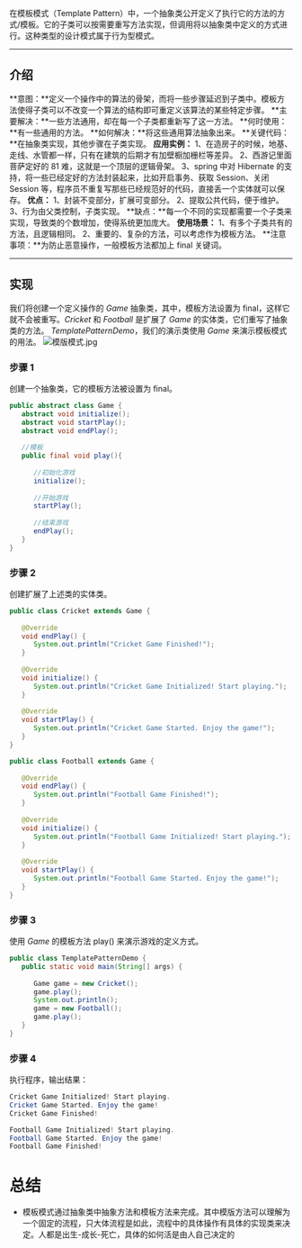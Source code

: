 在模板模式（Template Pattern）中，一个抽象类公开定义了执行它的方法的方式/模板。它的子类可以按需要重写方法实现，但调用将以抽象类中定义的方式进行。这种类型的设计模式属于行为型模式。

---

## 介绍
**意图：**定义一个操作中的算法的骨架，而将一些步骤延迟到子类中。模板方法使得子类可以不改变一个算法的结构即可重定义该算法的某些特定步骤。
**主要解决：**一些方法通用，却在每一个子类都重新写了这一方法。
**何时使用：**有一些通用的方法。
**如何解决：**将这些通用算法抽象出来。
**关键代码：**在抽象类实现，其他步骤在子类实现。
**应用实例：** 1、在造房子的时候，地基、走线、水管都一样，只有在建筑的后期才有加壁橱加栅栏等差异。 2、西游记里面菩萨定好的 81 难，这就是一个顶层的逻辑骨架。 3、spring 中对 Hibernate 的支持，将一些已经定好的方法封装起来，比如开启事务、获取 Session、关闭 Session 等，程序员不重复写那些已经规范好的代码，直接丢一个实体就可以保存。
**优点：** 1、封装不变部分，扩展可变部分。 2、提取公共代码，便于维护。 3、行为由父类控制，子类实现。
**缺点：**每一个不同的实现都需要一个子类来实现，导致类的个数增加，使得系统更加庞大。
**使用场景：** 1、有多个子类共有的方法，且逻辑相同。 2、重要的、复杂的方法，可以考虑作为模板方法。
**注意事项：**为防止恶意操作，一般模板方法都加上 final 关键词。

---

## 实现
我们将创建一个定义操作的 _Game_ 抽象类，其中，模板方法设置为 final，这样它就不会被重写。_Cricket_ 和 _Football_ 是扩展了 _Game_ 的实体类，它们重写了抽象类的方法。
_TemplatePatternDemo_，我们的演示类使用 _Game_ 来演示模板模式的用法。
![模版模式.jpg](https://cdn.nlark.com/yuque/0/2024/jpeg/40608915/1704938534001-792240b3-ad73-4571-81e6-12d7f262c54d.jpeg#averageHue=%23f1f1f1&clientId=u0b39c136-15f4-4&from=ui&id=u7a47f702&originHeight=372&originWidth=560&originalType=binary&ratio=1&rotation=0&showTitle=false&size=19341&status=done&style=none&taskId=uf8d36c52-582e-4af3-97d5-9514d8856be&title=)
### 步骤 1
创建一个抽象类，它的模板方法被设置为 final。
```java
public abstract class Game {
   abstract void initialize();
   abstract void startPlay();
   abstract void endPlay();
 
   //模板
   public final void play(){
 
      //初始化游戏
      initialize();
 
      //开始游戏
      startPlay();
 
      //结束游戏
      endPlay();
   }
}
```
### 步骤 2
创建扩展了上述类的实体类。
```java
public class Cricket extends Game {
 
   @Override
   void endPlay() {
      System.out.println("Cricket Game Finished!");
   }
 
   @Override
   void initialize() {
      System.out.println("Cricket Game Initialized! Start playing.");
   }
 
   @Override
   void startPlay() {
      System.out.println("Cricket Game Started. Enjoy the game!");
   }
}
```
```java
public class Football extends Game {
 
   @Override
   void endPlay() {
      System.out.println("Football Game Finished!");
   }
 
   @Override
   void initialize() {
      System.out.println("Football Game Initialized! Start playing.");
   }
 
   @Override
   void startPlay() {
      System.out.println("Football Game Started. Enjoy the game!");
   }
}
```
### 步骤 3
使用 _Game_ 的模板方法 play() 来演示游戏的定义方式。
```java
public class TemplatePatternDemo {
   public static void main(String[] args) {
 
      Game game = new Cricket();
      game.play();
      System.out.println();
      game = new Football();
      game.play();      
   }
}
```
### 步骤 4
执行程序，输出结果：
```java
Cricket Game Initialized! Start playing.
Cricket Game Started. Enjoy the game!
Cricket Game Finished!

Football Game Initialized! Start playing.
Football Game Started. Enjoy the game!
Football Game Finished!
```
# 总结

- 模板模式通过抽象类中抽象方法和模板方法来完成。其中模版方法可以理解为一个固定的流程，只大体流程是如此，流程中的具体操作有具体的实现类来决定。人都是出生-成长-死亡，具体的如何活是由人自己决定的
